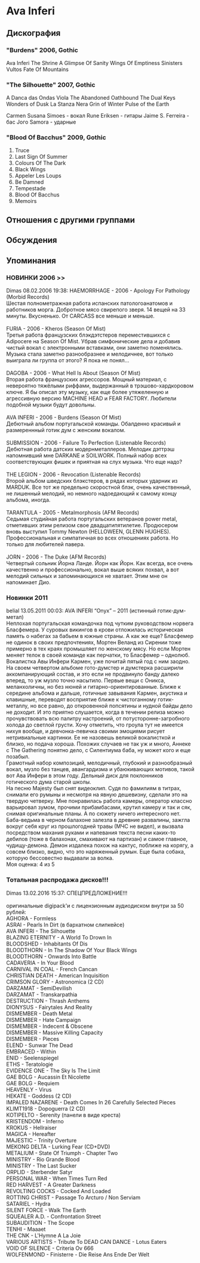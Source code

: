 # Ava Inferi



## Дискография

### "Burdens" 2006, Gothic

Ava Inferi 
The Shrine 
A Glimpse Of Sanity 
Wings Of Emptiness 
Sinisters 
Vultos 
Fate Of Mountains

### "The Silhouette" 2007, Gothic

A Danca das Ondas 
Viola 
The Abandoned 
Oathbound 
The Dual Keys 
Wonders of Dusk 
La Stanza Nera 
Grin of Winter 
Pulse of the Earth

Carmen Susana Simoes - вокал
Rune Eriksen - гитары
Jaime S. Ferreira - бас
Joгo Samora - ударные

### "Blood Of Bacchus" 2009, Gothic

01. Truce
02. Last Sign Of Summer
03. Colours Of The Dark
04. Black Wings
05. Appeler Les Loups
06. Be Damned
07. Tempestade
08. Blood Of Bacchus
09. Memoirs


## Отношения с другими группами


## Обсуждения


## Упоминания

### НОВИНКИ 2006 &gt;&gt;

Dimas 08.02.2006 19:38:
HAEMORRHAGE - 2006 - Apology For Pathology (Morbid Records)<BR>Шестая полнометражная работа испанских патологоанатомов и работников морга. Добротное мясо свирепого зверя. 14 вещей на 33 минуты. Вкусненько. От CARCASS все меньше и меньше.<BR><BR>FURIA - 2006 - Kheros (Season Of Mist)<BR>Третья работа французских блэкдэтстеров переместившихся с Adipocere на Season Of Mist. Убрав симфонические дела и добавив чистый вокал с электронными вставками, они заметно поменялись. Музыка стала заметно разнообразнее и мелодичнее, вот только выиграла ли группа от этого? Я пока не понял...<BR><BR>DAGOBA - 2006 - What Hell Is About (Season Of Mist)<BR>Вторая работа французских агрессоров. Мощный материал, с невероятно тяжёлыми риффами, выдержанный в трэшово-хардкоровом ключе. Я бы описал эту музыку, как еще более утяжеленную и агрессивную версию MACHINE HEAD и FEAR FACTORY. Любители подобной музыки будут довольны.<BR><BR>AVA INFERI - 2006 - Burdens (Season Of Mist)<BR>Дебютный альбом португальской команды. Обалденно красивый и размереннный готик дум с женским вокалом.<BR><BR>SUBMISSION - 2006 - Failure To Perfection (Listenable Records)<BR>Дебютная работа датских модернметаллеров. Мелодик дэттрэш напомнивший мне DARKANE и SOILWORK. Полный набор всех соответствующих фишек и приятная на слух музыка. Что еще надо?<BR><BR>THE LEGION - 2006 - Revocation (Listenable Records)<BR>Второй альбом шведских блэкстеров, в рядах которых ударник из MARDUK. Все тот же предельно скоростной блэк, очень качественный, не лишенный мелодий, но немного надоедающий к самому концу альбома, иногда.<BR><BR>TARANTULA - 2005 - Metalmorphosis (AFM Records)<BR>Седьмая студийная работа португальских ветеранов power metal, отметивших этим релизом свое двадцатипятилетие. Продюсером вновь выступил Tommy Newton (HELLOWEEN, GLENN HUGHES). Профессиональная и симпатичная во всех отношениях работа. Но только для любителей павера.<BR><BR>JORN - 2006 - The Duke (AFM Records)<BR>Четвертый сольник Йорна Ланде. Йорн как Йорн. Как всегда, все очень качественно и профессионально, вокал выше всяких похвал, а вот мелодий сильных и запоминающихся не хватает. Этим мне он напоминает Дио.

### Новинки 2011

belial 13.05.2011 00:03:
AVA INFERI “Onyx” – 2011 (истинный готик-дум-метал)<BR>Неплохая португальская командочка под чутким руководством норвега Бласфемера. У суровых викингов в крови отложилась историческая память о набегах за бабьем в южные страны. А как же еще? Бласфемер не одинок в своих предпочтениях, Мортен Веланд из Сирении тоже примерно в тех краях промышляет по женскому мясу. Но если Мортен меняет телок в своей команде как перчатки, то Бласфемер – однолюб. Вокалистка Авы Инфери Кармен, уже почитай пятый год с ним заодно.<BR>На своем четвертом альбоме гото-думстер и думстерка расширили аккомпанирующий состав, и это если не продвинуло банду далеко вперед, то уж музло точно насытило. Первые вещи с Оникса, меланхоличны, но без нюней и гитарно-ориентированные. Ближе к середине альбома и дальше, готичные завывания Кармен, акустика и клавишные, переводят восприятие ближе к чистоганному готик-металлу, но все равно, до откровенной попсятины и нудной байды дело не доходит. И это приятно слушается, когда в течении релиза можно прочувствовать всю палитру настроений, от потусторонне-загробного холода до светлой грусти. Хочу отметить, что гроула тут не имеется нихуя вообще, и девчонка-певичка своими эмоциями рисует нетривиальные картинки. Ее не назовешь великой вокалисткой и близко, но подача хороша. Похожих случаев не так уж и много, Аннеке с The Gathering понятно дело, с Силентиума баба, ну может кого и еще позабыл. <BR>Грамотный набор композиций, мелодичный, глубокий и разнообразный вокал, музло без танцев, авангардизма и убаюкивающих мотивов, такой вот Ава Инфери в этом году. Дельный диск для поклонников готического дума старой школы. <BR>На песню Majesty был снят видеоклип. Судя по фамилиям в титрах, снимали его румыны и несмотря на явную дешевизну, сделали это на твердую четверку. Мне понравилась работа камеры, оператор классно варьировал зумом, прочими прибамбасами, крутил камеру и так и сяк, снимая оригинальные планы. А по сюжету ничего интересного нет. Баба-ведьма в черном балахоне залезла в древние развалины, зажгла вокруг себя круг из прошлогодней травы (МЧС не видел), и вызвала посредством махания руками и напевания текста песни каких-то дебилов (тоже в балахонах, смахивают на партизан) и самое главное, чудищу-демона. Демон издалека похож на кактус, поближе на корягу, а совсем близко, видно, что это наряженный румын. Еще была собака, которую бессовестно выдавали за волка.<BR>Моя оценка: 4 из 5          <BR>

### Тотальная распродажа дисков!!! 

Dimas 13.02.2016 15:37:
СПЕЦПРЕДЛОЖЕНИЕ!!!<BR><BR>оригинальные digipack'и с лицензионным аудиодиском внутри за 50 рублей:<BR>AGHORA - Formless<BR>ASRAI - Pearls In Dirt (в бархатном слипкейсе)<BR>AVA INFERI - The Silhouette<BR>BLAZING ETERNITY - A World To Drown In<BR>BLOODSHED - Inhabitants Of Dis<BR>BLOODTHORN - In The Shadow Of Your Black Wings<BR>BLOODTHORN - Onwards Into Battle<BR>CADAVERIA - In Your Blood<BR>CARNIVAL IN COAL - French Cancan<BR>CHRISTIAN DEATH - American Inquisition<BR>CRIMSON GLORY - Astronomica (2 CD)<BR>DARZAMAT - SemiDevilish<BR>DARZAMAT - Transkarpathia<BR>DESTRUCTION - Thrash Anthems<BR>DIONYSUS - Fairytales And Reality<BR>DISMEMBER - Death Metal<BR>DISMEMBER - Hate Campaign<BR>DISMEMBER - Indecent & Obscene<BR>DISMEMBER - Massive Killing Capacity<BR>DISMEMBER - Pieces<BR>ELEND - Sunwar The Dead<BR>EMBRACED - Within<BR>ENID - Seelenspiegel<BR>ETHS - Teratologie<BR>EVIDENCE ONE - The Sky Is The Limit<BR>GAE BOLG - Aucassin Et Nicolette<BR>GAE BOLG - Requiem<BR>HEAVENLY - Virus<BR>HEKATE - Goddess (2 CD) <BR>IMPALED NAZARENE - Death Comes In 26 Carefully Selected Pieces<BR>KLIMT1918 - Dopoguerra (2 CD) <BR>KOTIPELTO - Serenity (панели в виде креста)<BR>KRISTENDOM - Inferno<BR>KROKUS - Hellraiser<BR>MAGICA - Hereafter<BR>MAJESTIC - Trinity Overture<BR>MEKONG DELTA - Lurking Fear (CD+DVD) <BR>METALIUM - State Of Triumph - Chapter Two<BR>MINISTRY - Rio Grande Blood<BR>MINISTRY - The Last Sucker<BR>ORPLID - Sterbender Satyr<BR>PERSONAL WAR - When Times Turn Red<BR>RED HARVEST - A Greater Darkness<BR>REVOLTING COCKS - Cocked And Loaded<BR>ROTTING CHRIST - Passage To Arcturo / Non Serviam <BR>SATARIEL - Hydra<BR>SILENT FORCE - Walk The Earth<BR>SQUEALER A.D. - Confrontation Street<BR>SUBAUDITION - The Scope<BR>TENHI - Maaaet<BR>THE CNK - L'Hymne A La Joie<BR>VARIOUS ARTISTS - Tribute To DEAD CAN DANCE - Lotus Eaters <BR>VOID OF SILENCE - Criteria Ov 666<BR>WOLFENMOND - Finisterre - Die Reise Ans Ende Der Welt


